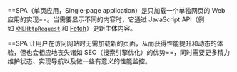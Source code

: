 ==SPA（单页应用，Single-page application）是只加载一个单独网页的 Web 应用的实现==。当需要显示不同的内容时，它通过 JavaScript API（例如 [`XMLHttpRequest`](https://developer.mozilla.org/zh-CN/docs/Web/API/XMLHttpRequest) 和 [Fetch](https://developer.mozilla.org/zh-CN/docs/Web/API/Fetch_API)）更新主体内容。

==SPA 让用户在访问网站时无需加载新的页面，从而获得性能提升和动态的体验，但也会相应地丧失诸如 SEO（搜索引擎优化）的优势==，同时需要更多精力维护状态、实现导航以及做一些有意义的性能监控。